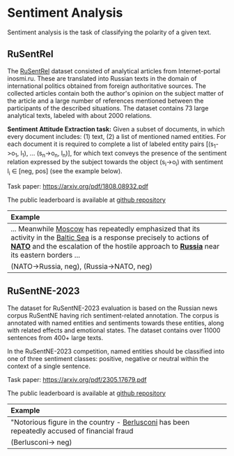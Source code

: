 # Sentiment Analysis

Sentiment analysis is the task of classifying the polarity of a given text.

## RuSentRel

The [RuSentRel](https://github.com/nicolay-r/RuSentRel) dataset
consisted of analytical articles from Internet-portal inosmi.ru. These are translated into Russian texts in the domain of international politics obtained from foreign authoritative sources.
The collected articles contain both the author's opinion on the subject matter of the article and a large number of references mentioned between the participants of the described situations. 
The dataset contains 73 large analytical texts, labeled with about 2000 relations.
 
**Sentiment Attitude Extraction task:** Given a subset of documents, in which every document includes: (1) text, (2) a list of mentioned named entities. 
For each document it is required to complete a list of labeled entity pairs [(s<sub>1</sub>->o<sub>1</sub>, l<sub>1</sub>), ... (s<sub>n</sub>->o<sub>n</sub>, l<sub>n</sub>)], 
for which text conveys the presence of the sentiment relation expressed by the subject towards the object (s<sub>i</sub>->o<sub>i</sub>) with sentiment l<sub>i</sub> ∈ [neg, pos] (see the example below).

Task paper: https://arxiv.org/pdf/1808.08932.pdf

The public leaderboard is available at [github repository](https://github.com/nicolay-r/RuSentRel-Leaderboard)

| Example                                                                                                                                                                                                                                                     |
|:----------------------------------------------------------------------------------------------------------------------------------------------------------------------------------------------------------------------------------------------------------|
| ... Meanwhile <ins>Moscow</ins> has repeatedly emphasized that its activity in the <ins>Baltic Sea</ins> is a response precisely to actions of **<ins>NATO</ins>** and the escalation of the hostile approach to **<ins>Russia</ins>** near its eastern borders ...
| (NATO->Russia, neg), (Russia->NATO, neg)                                                                                                                                                                                                                    |

## RuSentNE-2023

The dataset for RuSentNE-2023 evaluation is based on the Russian news corpus RuSentNE having rich sentiment-related annotation. The corpus
is annotated with named entities and sentiments towards these entities, along with related effects and emotional states. The dataset contains over 11000 sentences from 400+ large texts.

In the RuSentNE-2023 competition, named entities should be classified into one of three sentiment classes: positive, negative or neutral within the context of a single sentence.

Task paper: https://arxiv.org/pdf/2305.17679.pdf

The public leaderboard is available at [github repository](https://github.com/dialogue-evaluation/RuSentNE-evaluation)

| Example                                                                                                                                                                                                                                                     |
|:----------------------------------------------------------------------------------------------------------------------------------------------------------------------------------------------------------------------------------------------------------|
| "Notorious figure in the country - <ins>Berlusconi</ins> has been repeatedly accused of financial fraud
| (Berlusconi-> neg)

